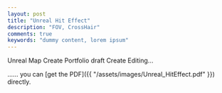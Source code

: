 ```yaml
---
layout: post
title: "Unreal Hit Effect"
description: "FOV, CrossHair"
comments: true
keywords: "dummy content, lorem ipsum"
---
```

Unreal Map Create Portfolio
draft Create Editing...

...... you can [get the PDF]({{ "/assets/images/Unreal_HitEffect.pdf" }}) directly.